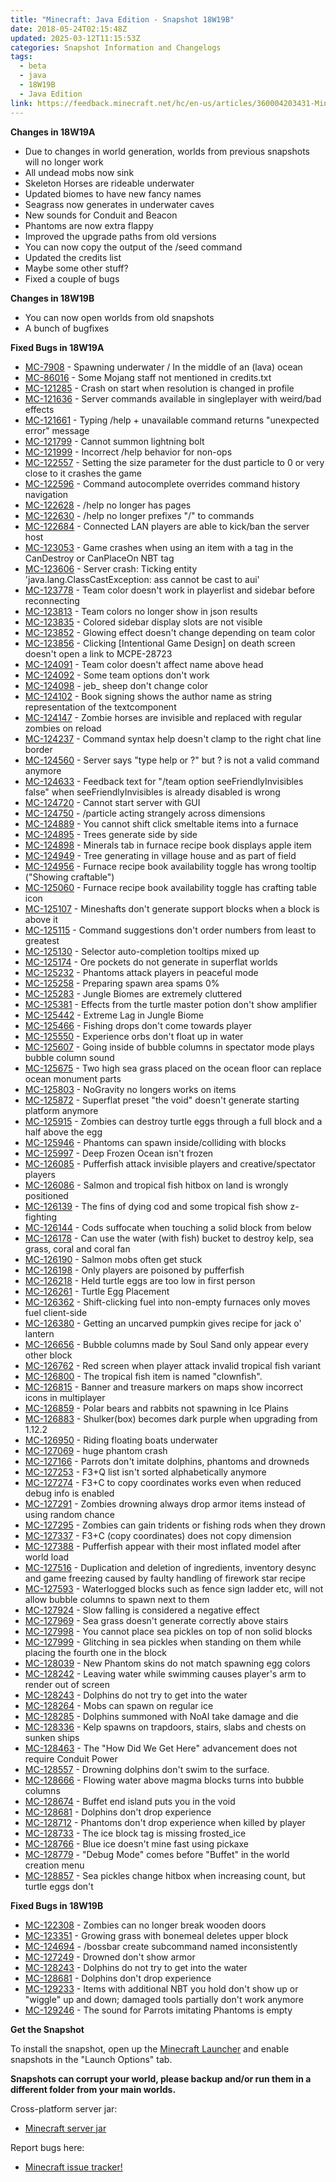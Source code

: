 ```yaml
---
title: "Minecraft: Java Edition - Snapshot 18W19B"
date: 2018-05-24T02:15:48Z
updated: 2025-03-12T11:15:53Z
categories: Snapshot Information and Changelogs
tags:
  - beta
  - java
  - 18W19B
  - Java Edition
link: https://feedback.minecraft.net/hc/en-us/articles/360004203431-Minecraft-Java-Edition-Snapshot-18W19B
---
```


**Changes in 18W19A**

- Due to changes in world generation, worlds from previous snapshots will no longer work
- All undead mobs now sink
- Skeleton Horses are rideable underwater
- Updated biomes to have new fancy names
- Seagrass now generates in underwater caves
- New sounds for Conduit and Beacon
- Phantoms are now extra flappy
- Improved the upgrade paths from old versions
- You can now copy the output of the /seed command
- Updated the credits list
- Maybe some other stuff?
- Fixed a couple of bugs

  
**Changes in 18W19B**

- You can now open worlds from old snapshots
- A bunch of bugfixes

  
**Fixed Bugs in 18W19A**

- [MC-7908](https://bugs.mojang.com/browse/MC-7908) - Spawning underwater / In the middle of an (lava) ocean
- [MC-86016](https://bugs.mojang.com/browse/MC-86016) - Some Mojang staff not mentioned in credits.txt
- [MC-121285](https://bugs.mojang.com/browse/MC-121285) - Crash on start when resolution is changed in profile
- [MC-121636](https://bugs.mojang.com/browse/MC-121636) - Server commands available in singleplayer with weird/bad effects
- [MC-121661](https://bugs.mojang.com/browse/MC-121661) - Typing /help + unavailable command returns "unexpected error" message
- [MC-121799](https://bugs.mojang.com/browse/MC-121799) - Cannot summon lightning bolt
- [MC-121999](https://bugs.mojang.com/browse/MC-121999) - Incorrect /help behavior for non-ops
- [MC-122557](https://bugs.mojang.com/browse/MC-122557) - Setting the size parameter for the dust particle to 0 or very close to it crashes the game
- [MC-122596](https://bugs.mojang.com/browse/MC-122596) - Command autocomplete overrides command history navigation
- [MC-122628](https://bugs.mojang.com/browse/MC-122628) - /help no longer has pages
- [MC-122630](https://bugs.mojang.com/browse/MC-122630) - /help no longer prefixes "/" to commands
- [MC-122684](https://bugs.mojang.com/browse/MC-122684) - Connected LAN players are able to kick/ban the server host
- [MC-123053](https://bugs.mojang.com/browse/MC-123053) - Game crashes when using an item with a tag in the CanDestroy or CanPlaceOn NBT tag
- [MC-123606](https://bugs.mojang.com/browse/MC-123606) - Server crash: Ticking entity 'java.lang.ClassCastException: ass cannot be cast to aui'
- [MC-123778](https://bugs.mojang.com/browse/MC-123778) - Team color doesn't work in playerlist and sidebar before reconnecting
- [MC-123813](https://bugs.mojang.com/browse/MC-123813) - Team colors no longer show in json results
- [MC-123835](https://bugs.mojang.com/browse/MC-123835) - Colored sidebar display slots are not visible
- [MC-123852](https://bugs.mojang.com/browse/MC-123852) - Glowing effect doesn't change depending on team color
- [MC-123856](https://bugs.mojang.com/browse/MC-123856) - Clicking \[Intentional Game Design\] on death screen doesn't open a link to MCPE-28723
- [MC-124091](https://bugs.mojang.com/browse/MC-124091) - Team color doesn't affect name above head
- [MC-124092](https://bugs.mojang.com/browse/MC-124092) - Some team options don't work
- [MC-124098](https://bugs.mojang.com/browse/MC-124098) - jeb\_ sheep don't change color
- [MC-124102](https://bugs.mojang.com/browse/MC-124102) - Book signing shows the author name as string representation of the textcomponent
- [MC-124147](https://bugs.mojang.com/browse/MC-124147) - Zombie horses are invisible and replaced with regular zombies on reload
- [MC-124237](https://bugs.mojang.com/browse/MC-124237) - Command syntax help doesn't clamp to the right chat line border
- [MC-124560](https://bugs.mojang.com/browse/MC-124560) - Server says "type help or ?" but ? is not a valid command anymore
- [MC-124633](https://bugs.mojang.com/browse/MC-124633) - Feedback text for "/team option seeFriendlyInvisibles false" when seeFriendlyInvisibles is already disabled is wrong
- [MC-124720](https://bugs.mojang.com/browse/MC-124720) - Cannot start server with GUI
- [MC-124750](https://bugs.mojang.com/browse/MC-124750) - /particle acting strangely across dimensions
- [MC-124889](https://bugs.mojang.com/browse/MC-124889) - You cannot shift click smeltable items into a furnace
- [MC-124895](https://bugs.mojang.com/browse/MC-124895) - Trees generate side by side
- [MC-124898](https://bugs.mojang.com/browse/MC-124898) - Minerals tab in furnace recipe book displays apple item
- [MC-124949](https://bugs.mojang.com/browse/MC-124949) - Tree generating in village house and as part of field
- [MC-124956](https://bugs.mojang.com/browse/MC-124956) - Furnace recipe book availability toggle has wrong tooltip ("Showing craftable")
- [MC-125060](https://bugs.mojang.com/browse/MC-125060) - Furnace recipe book availability toggle has crafting table icon
- [MC-125107](https://bugs.mojang.com/browse/MC-125107) - Mineshafts don't generate support blocks when a block is above it
- [MC-125115](https://bugs.mojang.com/browse/MC-125115) - Command suggestions don't order numbers from least to greatest
- [MC-125130](https://bugs.mojang.com/browse/MC-125130) - Selector auto-completion tooltips mixed up
- [MC-125174](https://bugs.mojang.com/browse/MC-125174) - Ore pockets do not generate in superflat worlds
- [MC-125232](https://bugs.mojang.com/browse/MC-125232) - Phantoms attack players in peaceful mode
- [MC-125258](https://bugs.mojang.com/browse/MC-125258) - Preparing spawn area spams 0%
- [MC-125283](https://bugs.mojang.com/browse/MC-125283) - Jungle Biomes are extremely cluttered
- [MC-125381](https://bugs.mojang.com/browse/MC-125381) - Effects from the turtle master potion don't show amplifier
- [MC-125442](https://bugs.mojang.com/browse/MC-125442) - Extreme Lag in Jungle Biome
- [MC-125466](https://bugs.mojang.com/browse/MC-125466) - Fishing drops don't come towards player
- [MC-125550](https://bugs.mojang.com/browse/MC-125550) - Experience orbs don't float up in water
- [MC-125607](https://bugs.mojang.com/browse/MC-125607) - Going inside of bubble columns in spectator mode plays bubble column sound
- [MC-125675](https://bugs.mojang.com/browse/MC-125675) - Two high sea grass placed on the ocean floor can replace ocean monument parts
- [MC-125803](https://bugs.mojang.com/browse/MC-125803) - NoGravity no longers works on items
- [MC-125872](https://bugs.mojang.com/browse/MC-125872) - Superflat preset "the void" doesn't generate starting platform anymore
- [MC-125915](https://bugs.mojang.com/browse/MC-125915) - Zombies can destroy turtle eggs through a full block and a half above the egg
- [MC-125946](https://bugs.mojang.com/browse/MC-125946) - Phantoms can spawn inside/colliding with blocks
- [MC-125997](https://bugs.mojang.com/browse/MC-125997) - Deep Frozen Ocean isn't frozen
- [MC-126085](https://bugs.mojang.com/browse/MC-126085) - Pufferfish attack invisible players and creative/spectator players
- [MC-126086](https://bugs.mojang.com/browse/MC-126086) - Salmon and tropical fish hitbox on land is wrongly positioned
- [MC-126139](https://bugs.mojang.com/browse/MC-126139) - The fins of dying cod and some tropical fish show z-fighting
- [MC-126144](https://bugs.mojang.com/browse/MC-126144) - Cods suffocate when touching a solid block from below
- [MC-126178](https://bugs.mojang.com/browse/MC-126178) - Can use the water (with fish) bucket to destroy kelp, sea grass, coral and coral fan
- [MC-126190](https://bugs.mojang.com/browse/MC-126190) - Salmon mobs often get stuck
- [MC-126198](https://bugs.mojang.com/browse/MC-126198) - Only players are poisoned by pufferfish
- [MC-126218](https://bugs.mojang.com/browse/MC-126218) - Held turtle eggs are too low in first person
- [MC-126261](https://bugs.mojang.com/browse/MC-126261) - Turtle Egg Placement
- [MC-126362](https://bugs.mojang.com/browse/MC-126362) - Shift-clicking fuel into non-empty furnaces only moves fuel client-side
- [MC-126380](https://bugs.mojang.com/browse/MC-126380) - Getting an uncarved pumpkin gives recipe for jack o' lantern
- [MC-126656](https://bugs.mojang.com/browse/MC-126656) - Bubble columns made by Soul Sand only appear every other block
- [MC-126762](https://bugs.mojang.com/browse/MC-126762) - Red screen when player attack invalid tropical fish variant
- [MC-126800](https://bugs.mojang.com/browse/MC-126800) - The tropical fish item is named "clownfish".
- [MC-126815](https://bugs.mojang.com/browse/MC-126815) - Banner and treasure markers on maps show incorrect icons in multiplayer
- [MC-126859](https://bugs.mojang.com/browse/MC-126859) - Polar bears and rabbits not spawning in Ice Plains
- [MC-126883](https://bugs.mojang.com/browse/MC-126883) - Shulker(box) becomes dark purple when upgrading from 1.12.2
- [MC-126950](https://bugs.mojang.com/browse/MC-126950) - Riding floating boats underwater
- [MC-127069](https://bugs.mojang.com/browse/MC-127069) - huge phantom crash
- [MC-127166](https://bugs.mojang.com/browse/MC-127166) - Parrots don't imitate dolphins, phantoms and drowneds
- [MC-127253](https://bugs.mojang.com/browse/MC-127253) - F3+Q list isn't sorted alphabetically anymore
- [MC-127274](https://bugs.mojang.com/browse/MC-127274) - F3+C to copy coordinates works even when reduced debug info is enabled
- [MC-127291](https://bugs.mojang.com/browse/MC-127291) - Zombies drowning always drop armor items instead of using random chance
- [MC-127295](https://bugs.mojang.com/browse/MC-127295) - Zombies can gain tridents or fishing rods when they drown
- [MC-127337](https://bugs.mojang.com/browse/MC-127337) - F3+C (copy coordinates) does not copy dimension
- [MC-127388](https://bugs.mojang.com/browse/MC-127388) - Pufferfish appear with their most inflated model after world load
- [MC-127516](https://bugs.mojang.com/browse/MC-127516) - Duplication and deletion of ingredients, inventory desync and game freezing caused by faulty handling of firework star recipe
- [MC-127593](https://bugs.mojang.com/browse/MC-127593) - Waterlogged blocks such as fence sign ladder etc, will not allow bubble columns to spawn next to them
- [MC-127924](https://bugs.mojang.com/browse/MC-127924) - Slow falling is considered a negative effect
- [MC-127969](https://bugs.mojang.com/browse/MC-127969) - Sea grass doesn't generate correctly above stairs
- [MC-127998](https://bugs.mojang.com/browse/MC-127998) - You cannot place sea pickles on top of non solid blocks
- [MC-127999](https://bugs.mojang.com/browse/MC-127999) - Glitching in sea pickles when standing on them while placing the fourth one in the block
- [MC-128039](https://bugs.mojang.com/browse/MC-128039) - New Phantom skins do not match spawning egg colors
- [MC-128242](https://bugs.mojang.com/browse/MC-128242) - Leaving water while swimming causes player's arm to render out of screen
- [MC-128243](https://bugs.mojang.com/browse/MC-128243) - Dolphins do not try to get into the water
- [MC-128264](https://bugs.mojang.com/browse/MC-128264) - Mobs can spawn on regular ice
- [MC-128285](https://bugs.mojang.com/browse/MC-128285) - Dolphins summoned with NoAI take damage and die
- [MC-128336](https://bugs.mojang.com/browse/MC-128336) - Kelp spawns on trapdoors, stairs, slabs and chests on sunken ships
- [MC-128463](https://bugs.mojang.com/browse/MC-128463) - The "How Did We Get Here" advancement does not require Conduit Power
- [MC-128557](https://bugs.mojang.com/browse/MC-128557) - Drowning dolphins don't swim to the surface.
- [MC-128666](https://bugs.mojang.com/browse/MC-128666) - Flowing water above magma blocks turns into bubble columns
- [MC-128674](https://bugs.mojang.com/browse/MC-128674) - Buffet end island puts you in the void
- [MC-128681](https://bugs.mojang.com/browse/MC-128681) - Dolphins don't drop experience
- [MC-128712](https://bugs.mojang.com/browse/MC-128712) - Phantoms don't drop experience when killed by player
- [MC-128733](https://bugs.mojang.com/browse/MC-128733) - The ice block tag is missing frosted_ice
- [MC-128766](https://bugs.mojang.com/browse/MC-128766) - Blue ice doesn't mine fast using pickaxe
- [MC-128779](https://bugs.mojang.com/browse/MC-128779) - "Debug Mode" comes before "Buffet" in the world creation menu
- [MC-128857](https://bugs.mojang.com/browse/MC-128857) - Sea pickles change hitbox when increasing count, but turtle eggs don't

  
**Fixed Bugs in 18W19B**

- [MC-122308](https://bugs.mojang.com/browse/MC-122308) - Zombies can no longer break wooden doors
- [MC-123351](https://bugs.mojang.com/browse/MC-123351) - Growing grass with bonemeal deletes upper block
- [MC-124694](https://bugs.mojang.com/browse/MC-124694) - /bossbar create subcommand named inconsistently
- [MC-127249](https://bugs.mojang.com/browse/MC-127249) - Drowned don't show armor
- [MC-128243](https://bugs.mojang.com/browse/MC-128243) - Dolphins do not try to get into the water
- [MC-128681](https://bugs.mojang.com/browse/MC-128681) - Dolphins don't drop experience
- [MC-129233](https://bugs.mojang.com/browse/MC-129233) - Items with additional NBT you hold don't show up or "wiggle" up and down; damaged tools partially don't work anymore
- [MC-129246](https://bugs.mojang.com/browse/MC-129246) - The sound for Parrots imitating Phantoms is empty

  
**Get the Snapshot**  
  
To install the snapshot, open up the [Minecraft Launcher](https://minecraft.net/download) and enable snapshots in the "Launch Options" tab.  
  
**Snapshots can corrupt your world, please backup and/or run them in a different folder from your main worlds.**  
  
Cross-platform server jar:

- [Minecraft server jar](https://launcher.mojang.com/mc/game/18w19a/server/97ad982d57fb7b7cb9dc28ffd87c79538b1901f6/server.jar)

Report bugs here:

- [Minecraft issue tracker!](https://bugs.mojang.com/browse/MC)
